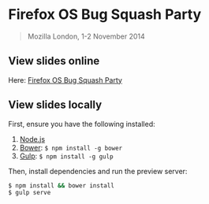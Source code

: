 # Firefox OS Bug Squash Party
> Mozilla London, 1-2 November 2014

## View slides online

Here: [Firefox OS Bug Squash Party](http://soledadpenades.com/files/t/20141101_fxos_bsp/)

## View slides locally

First, ensure you have the following installed:

1. [Node.js](http://nodejs.org)
2. [Bower](http://bower.io): `$ npm install -g bower`
3. [Gulp](http://gulpjs.com): `$ npm install -g gulp`

Then, install dependencies and run the preview server:

```bash
$ npm install && bower install
$ gulp serve
```
